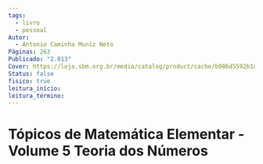 ```yaml
---
tags:
  - livro
  - pessoal
Autor:
  - Antonio Caminha Muniz Neto
Páginas: 263
Publicado: "2.013"
Cover: https://loja.sbm.org.br/media/catalog/product/cache/b986d5592b1dcfc7d5b7d57a6da9c9c9/w/h/whatsapp_image_2022-09-20_at_10.23.14.jpeg
Status: false
fisico: true
leitura_início: 
leitura_término:
---
```

# Tópicos de Matemática Elementar - Volume 5 Teoria dos Números